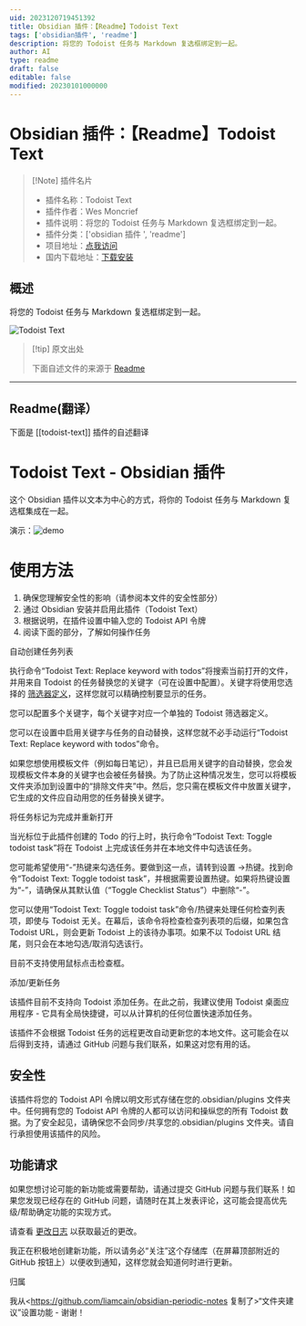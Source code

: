 ```yaml
---
uid: 2023120719451392
title: Obsidian 插件：【Readme】Todoist Text
tags: ['obsidian插件', 'readme']
description: 将您的 Todoist 任务与 Markdown 复选框绑定到一起。
author: AI
type: readme
draft: false
editable: false
modified: 20230101000000
---
```


# Obsidian 插件：【Readme】Todoist Text

> [!Note] 插件名片
> - 插件名称：Todoist Text
> - 插件作者：Wes Moncrief
> - 插件说明：将您的 Todoist 任务与 Markdown 复选框绑定到一起。
> - 插件分类：['obsidian 插件 ', 'readme']
> - 项目地址：[点我访问](https://github.com/wesmoncrief/obsidian-todoist-text)
> - 国内下载地址：[下载安装](https://pkmer.cn/products/plugin/pluginMarket/?todoist-text)

## 概述

将您的 Todoist 任务与 Markdown 复选框绑定到一起。

![Todoist Text](https://cdn.pkmer.cn/covers/todoist-text.gif!pkmer)

> [!tip] 原文出处
>
>下面自述文件的来源于 [Readme](https://ghproxy.net/https://raw.githubusercontent.com/wesmoncrief/obsidian-todoist-text/master/README.md)
>

---

## Readme(翻译）

下面是 [[todoist-text]] 插件的自述翻译

# Todoist Text - Obsidian 插件

这个 Obsidian 插件以文本为中心的方式，将你的 Todoist 任务与 Markdown 复选框集成在一起。

演示：![demo](https://cdn.pkmer.cn/covers/todoist-text_1_0.gif!pkmer)

# 使用方法

1. 确保您理解安全性的影响（请参阅本文件的安全性部分）
2. 通过 Obsidian 安装并启用此插件（Todoist Text）
3. 根据说明，在插件设置中输入您的 Todoist API 令牌
4. 阅读下面的部分，了解如何操作任务

自动创建任务列表

执行命令“Todoist Text: Replace keyword with todos”将搜索当前打开的文件，并用来自 Todoist 的任务替换您的关键字（可在设置中配置）。关键字将使用您选择的 [筛选器定义](https://todoist.com/help/articles/introduction-to-filters)，这样您就可以精确控制要显示的任务。

您可以配置多个关键字，每个关键字对应一个单独的 Todoist 筛选器定义。

您可以在设置中启用关键字与任务的自动替换，这样您就不必手动运行“Todoist Text: Replace keyword with todos”命令。

如果您想使用模板文件（例如每日笔记），并且已启用关键字的自动替换，您会发现模板文件本身的关键字也会被任务替换。为了防止这种情况发生，您可以将模板文件夹添加到设置中的“排除文件夹”中。然后，您只需在模板文件中放置关键字，它生成的文件应自动用您的任务替换关键字。

将任务标记为完成并重新打开

当光标位于此插件创建的 Todo 的行上时，执行命令“Todoist Text: Toggle todoist task”将在 Todoist 上完成该任务并在本地文件中勾选该任务。

您可能希望使用“<Cmd>-<Enter>”热键来勾选任务。要做到这一点，请转到设置 ->热键。找到命令“Todoist Text: Toggle todoist task”，并根据需要设置热键。如果将热键设置为“<Cmd>-<Enter>”，请确保从其默认值（“Toggle Checklist Status”）中删除“<Cmd>-<Enter>”。

您可以使用“Todoist Text: Toggle todoist task”命令/热键来处理任何检查列表项，即使与 Todoist 无关。在幕后，该命令将检查检查列表项的后缀，如果包含 Todoist URL，则会更新 Todoist 上的该待办事项。如果不以 Todoist URL 结尾，则只会在本地勾选/取消勾选该行。

目前不支持使用鼠标点击检查框。

添加/更新任务

该插件目前不支持向 Todoist 添加任务。在此之前，我建议使用 Todoist 桌面应用程序 - 它具有全局快捷键，可以从计算机的任何位置快速添加任务。

该插件不会根据 Todoist 任务的远程更改自动更新您的本地文件。这可能会在以后得到支持，请通过 GitHub 问题与我们联系，如果这对您有用的话。

## 安全性

该插件将您的 Todoist API 令牌以明文形式存储在您的.obsidian/plugins 文件夹中。任何拥有您的 Todoist API 令牌的人都可以访问和操纵您的所有 Todoist 数据。为了安全起见，请确保您不会同步/共享您的.obsidian/plugins 文件夹。请自行承担使用该插件的风险。

## 功能请求

如果您想讨论可能的新功能或需要帮助，请通过提交 GitHub 问题与我们联系！如果您发现已经存在的 GitHub 问题，请随时在其上发表评论，这可能会提高优先级/帮助确定功能的实现方式。

请查看 [更改日志](CHANGELOG.md) 以获取最近的更改。

我正在积极地创建新功能，所以请务必“关注”这个存储库（在屏幕顶部附近的 GitHub 按钮上）以便收到通知，这样您就会知道何时进行更新。

归属

我从<https://github.com/liamcain/obsidian-periodic-notes 复制了>“文件夹建议”设置功能 - 谢谢！
